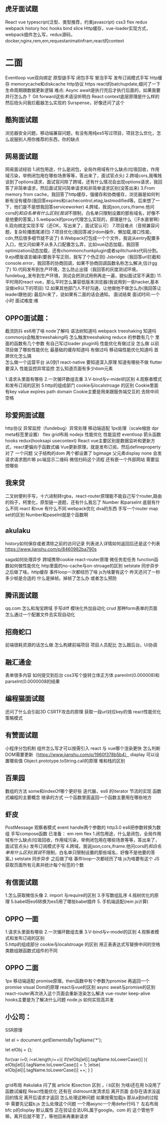 ## 虎牙面试题
React vue typescript(泛型、类型推荐，约束javascript) css3 flex redux webpack history hoc hooks bind slice Http缓存，vue-loader实现方式，webpack插件怎么写，redux源码，docker,nginx,rem,em,requestanimatinfram,react的context
# 二面
Eventloop vue双向绑定 原型链手写 闭包手写 冒泡手写 发布订阅模式手写 http缓存 memorycache和diskcache http协议 https react的batchupdate,细问了一下生命周期跟数据更新逻辑 
难点:
Async await是执行完后才执行后面的，如果我要并行怎么办？
Git forward这些术语没听明白
React context底层原理是什么样的
然后扭头问我拦截器怎么实现的
Surspense，好像还问了这个
## 酷狗面试题
浏览器安全问题，移动端兼容问题，有没有用纯es5写过项目，项目怎么优化，怎么说服别人用你推荐的东西，你的缺点
## 网易面试题
网易面试经验
1.闭包用途，什么是闭包，全局作用域有什么缺点(垃圾回收，作用域污染，举例闭包用在哪些场景等等，答出来了，面试官点头)
2.跨域cors,我嘴贱谈到了options请求，面试官问除了跨域，还有什么情况会出现options请求，我回答了非简单请求，然后面试官问简单请求和非简单请求区别(没答出来)
3.From memory from cache，我回答了http缓存，强缓存和协商缓存，浏览器是如何判断有没有缓存(我回答expires和cachecontrol,etag,lastmodified等。后来想了一下，他们是不是想我回答serviceworker)
4.跨域，我说json,cors,iframe.他问cors的*和白名单有什么区别(我说*不限制，白名单只限制设置的那些域名，好像不是他要的答案。)
5.webpack的proxy代理怎么实现的，原理是什么（汗水直冒啊）
6.双向绑定实现手写（还OK，写出来了，面试官认可）
7.项目难点（音频兼容问题，复杂轮播图尾递归)
7.项目优化(我回答减少dom操作，懒加载,接口性能，cdn,然后很多细节就不谈了)
8.Webpack打包成一个个文件，我说从entry配置多入口，他又问如果不从多入口配置怎么弄，比如vue动态加载，我回答optimization动态加载，还有chommonchunkplugin或者splitchunks代码分割。
9.ejs模版语言编译(要我手写正则，我写了个伪正则)
Jsbridge（我回答url拦截和console.error，我回答的协商回调，如果不协商回调函数名称怎么解决,估计gg了)
10.代码发布到生产环境，怎么防止出错（我回答的灰度测试环境，fundebug,,发布到生产环境，测试会把测试用例再走一遍，貌似面试官不满意)
11.平时用的react vue，那么平时怎么兼容低版本浏览器(我说用到一些hacker,基本没做ie9以下的项目)
12.如果其他部门人不好沟通，让他做他不做怎么办(我回答让leader跟他说)
最后hr来了，说如果有二面的话会通知。
面试结束
面试时间:一个小时
面试难度:难
## OPPO面试题：
截流防抖 es6用了啥 node了解吗 语法树知道吗 webpack treeshaking 知道吗 commonjs会触发treeshaking吗 怎么触发treeshaking 
reduce 的参数有几个 里面的函数有几个参数 
有自己写过loader plugin吗   性能优化有做过没 怎么做     以前项目做了哪些性能优化 最基础的缓存知道吗 有做过吗   移动端性能优化知道吗 首屏优化怎么搞   
怎么做一个运营平台 从0到1   react-native 要知道深入原理 知道有哪些不做 flutter要深入  性能监控异常监控                  怎么知道页面有多少dom元素

1.请求头里面有哪些   2.一次循环数组去重  3.V-bind与v-midel的区别  4.观察者模式和发布订阅的区别  5.http的组成部门  cookie与localstroage 的区别  Cookie里面有key value expires path domain   Cookie主要是用来跟服务端交互的   去除中间空格
## 珍爱网面试题
http协议 异常监控（fundebug）异常处理 移动端适配 1px处理（scale缩放 dpr meta标签里设置） flex grid布局 nodejs 性能优化 性能监控 eventloop 箭头函数  hooks 
redux(hooksapi usecontext)  React vue主要区别是数据监听和更新方式，react更偏向于函数式编  Vue更新原理，就是发布订阅，然后defineproperty 
对了 一个问题 父子结构的dom 两个都设置了 bgimage 父元素display none 会发请求请求图片嘛   pc端显示二维码 微信扫码这个流程  还有嵌一个外部网站 需要监控哪些
## 我来贷
二叉树便利手写，十六进制转rgba，react-router原理能不能自己写个router,路由的钩子，柯里化，原型链一道题，还有什么我忘了
Number 和parseInt 底层有什么不同 react 和vue 有什么不同 webpack优化 dva的东西  手写一个router   map set的区别   Number和paseInt就是个函数啊
## akulaku
history如何保存或者清除之前的访问记录  列表进入详情如何返回后还是这个列表 https://www.jianshu.com/p/8460982ba790s

 saga如何处理异步 跨域携带cookie react-router原理 微任务宏任务 function函数如何做性能优化
http里面的no-cache与on-stroage的区别
setstate 同步异步 之后做了啥。http缓存 事件loop一次都经历了啥 js为啥要有这个
昨天还问了一秒多少帧是合适的 什么是掉帧。掉帧了怎么办 或者怎么预防
## 腾讯面试题
qq.com 怎么和淘宝跨域  手写diff  模块化外加自动化  crud   那种form表单的页面 怎么通过一个配置文件去实现自动化  
## 招商蛇口
前端很耗资源的话怎么做  怎么构建前端项目  项目人员配比 怎么跟后台。Ui协调  
## 融汇通金
表单很多内容 如何提交到后台 css3写个旋转立体正方体  parenInt(0.000008)和parseInt(0.0000008的结果 
## 编程猫面试题
还问了什么会引起3D   CSRTF攻击的原理  获取一段url对应key的值  react性能优化  策略模式 
## 有赞面试题
小程序分包机制 组件怎么写才可以按需引入   react 与 vue哪个渲染更快  怎么判断DOM需要更新（https://www.jianshu.com/p/1960f378b5b4）  diaplay  可以设置哪些值  Object.prototype.toString.call的原理 
堆和栈的区别

## 百果园
数组的方法 some和indexOf哪个更好些   迭代器，es6 的iterator  节流的实现  函数式编程的主要概念 继承的方式 一个函数里面返回一个函数主要用在哪些地方

## 虾皮
PostMessage 观察者模式  event handle两个参数的   http3.0 es6把参数转换为数组 手写compose函数 
已准备：
em rem flex  1.闭包用途，什么是闭包，全局作用域有什么缺点(垃圾回收，作用域污染，举例闭包用在哪些场景等等，答出来了，面试官点头)   发布订阅模式手写 
4.跨域，我说json,cors,iframe.他问cors的*和白名单有什么区别(我说*不限制，白名单只限制设置的那些域名，好像不是他要的答案。)
setstate 同步异步 之后做了啥  事件loop一次都经历了啥 js为啥要有这个
JS获取页面所有元素并统计每个标签的个数

## 有信面试题
1.怎么获取微信头像 2. import 与require的区别 3.手写数组乱序 4.摇树优化的原理 5.babel将es6转换为es5用了哪些babel插件 
5. 手机端适配(rem js计算)

## OPPO 一面
1.请求头里面有哪些  2.一次循环数组去重 3.V-bind与v-model的区别   4.观察者模式和发布订阅的区别  
5.http的组成部分    cookie与localstroage 的区别  用正表表达式写替换中间的空格  类数组跟函数式组件的不同 
## OPPO 二面
1px 移动端适配 promise原理。then函数中有个参数为promise 再返回一个promise  visual Dom的原理   react与vue的区别 async await与promise的区别   react-router再次进入这个页面会重新渲染怎么解决 vue-router keep-alive   hooks主要是为了解决什么问题 node.js 如何实现高并发 

##  小公司：
SSR原理

let el = document.getElementsByTagName('*');
 
let elObj = {};
 
for(var i=0; i<el.length;i++){
    if(!elObj[el[i].tagName.toLowerCase()] ){
 		elObj[el[i].tagName.toLowerCase()] = 1;
	}else{
		elObj[el[i].tagName.toLowerCase()] ++;
	}
}
## 
grid布局
#akulaka
问了我 article 和section 区别 ，i b区别 为啥i还在用 b没用了
函数试编程
React性能优化
还有在 didmount发清求后 离开页面 会存在请求没返回的情况 离开后请求才返回 怎么处理这种问题 
 如果按需加载js 那从a到b的过程中 需要先记载b.js 怎么处理这个问题
一个用async一个用defer行吗？
左右布局 bfc  p的display 默认属性  正在验证合法URL属于google。com 的
这个管他干嘛，离开后就不管了，等他回来再重新请求

